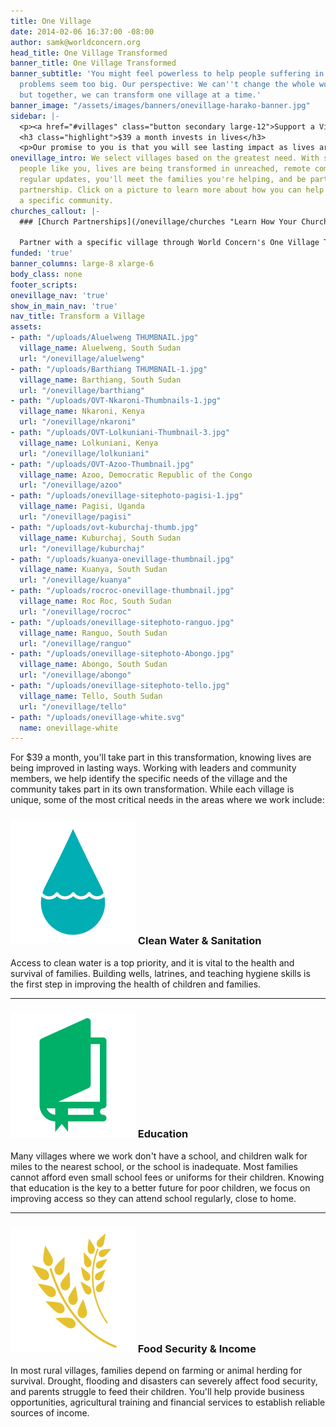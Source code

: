 ```yaml
---
title: One Village
date: 2014-02-06 16:37:00 -08:00
author: samk@worldconcern.org
head_title: One Village Transformed
banner_title: One Village Transformed
banner_subtitle: 'You might feel powerless to help people suffering in poverty. The
  problems seem too big. Our perspective: We can''t change the whole world at once,
  but together, we can transform one village at a time.'
banner_image: "/assets/images/banners/onevillage-harako-banner.jpg"
sidebar: |-
  <p><a href="#villages" class="button secondary large-12">Support a Village &raquo;</a></p>
  <h3 class="highlight">$39 a month invests in lives</h3>
  <p>Our promise to you is that you will see lasting impact as lives are transformed.</p>
onevillage_intro: We select villages based on the greatest need. With support from
  people like you, lives are being transformed in unreached, remote communities. Through
  regular updates, you'll meet the families you're helping, and be part of a life-changing
  partnership. Click on a picture to learn more about how you can help partner with
  a specific community.
churches_callout: |-
  ### [Church Partnerships](/onevillage/churches "Learn How Your Church can Partner with World Concern")

  Partner with a specific village through World Concern's One Village Transformed campaign. [Email us](mailto:church@worldconcern.org?subject=One Village Transformed Church Partnership "Email Us") for information about how your church can transform a village.
funded: 'true'
banner_columns: large-8 xlarge-6
body_class: none
footer_scripts: 
onevillage_nav: 'true'
show_in_main_nav: 'true'
nav_title: Transform a Village
assets:
- path: "/uploads/Aluelweng THUMBNAIL.jpg"
  village_name: Aluelweng, South Sudan
  url: "/onevillage/aluelweng"
- path: "/uploads/Barthiang THUMBNAIL-1.jpg"
  village_name: Barthiang, South Sudan
  url: "/onevillage/barthiang"
- path: "/uploads/OVT-Nkaroni-Thumbnails-1.jpg"
  village_name: Nkaroni, Kenya
  url: "/onevillage/nkaroni"
- path: "/uploads/OVT-Lolkuniani-Thumbnail-3.jpg"
  village_name: Lolkuniani, Kenya
  url: "/onevillage/lolkuniani"
- path: "/uploads/OVT-Azoo-Thumbnail.jpg"
  village_name: Azoo, Democratic Republic of the Congo
  url: "/onevillage/azoo"
- path: "/uploads/onevillage-sitephoto-pagisi-1.jpg"
  village_name: Pagisi, Uganda
  url: "/onevillage/pagisi"
- path: "/uploads/ovt-kuburchaj-thumb.jpg"
  village_name: Kuburchaj, South Sudan
  url: "/onevillage/kuburchaj"
- path: "/uploads/kuanya-onevillage-thumbnail.jpg"
  village_name: Kuanya, South Sudan
  url: "/onevillage/kuanya"
- path: "/uploads/rocroc-onevillage-thumbnail.jpg"
  village_name: Roc Roc, South Sudan
  url: "/onevillage/rocroc"
- path: "/uploads/onevillage-sitephoto-ranguo.jpg"
  village_name: Ranguo, South Sudan
  url: "/onevillage/ranguo"
- path: "/uploads/onevillage-sitephoto-Abongo.jpg"
  village_name: Abongo, South Sudan
  url: "/onevillage/abongo"
- path: "/uploads/onevillage-sitephoto-tello.jpg"
  village_name: Tello, South Sudan
  url: "/onevillage/tello"
- path: "/uploads/onevillage-white.svg"
  name: onevillage-white
---
```


For $39 a month, you'll take part in this transformation, knowing lives are being improved in lasting ways. Working with
leaders and community members, we help identify the specific needs of the village and the community takes part in its
own transformation. While each village is unique, some of the most critical needs in the areas where we work include:

<div class="panel">
  <h3><img src="/assets/images/focus-icons/clean-water.svg" class="left" alt="Water"> Clean Water &amp; Sanitation</h3>
  <p>Access to clean water is a top priority, and it is vital to the health and survival of families. Building wells,
    latrines, and teaching hygiene skills is the first step in improving the health of children and families.</p>
  <hr />
  <h3><img src="/assets/images/focus-icons/education.svg" class="left" alt="Education"> Education</a></h3>
  <p>Many villages where we work don't have a school, and children walk for miles to the nearest school, or the school
    is inadequate. Most families cannot afford even small school fees or uniforms for their children. Knowing that
    education is the key to a better future for poor children, we focus on improving access so they can attend school
    regularly, close to home.</p>
  <hr />
  <h3><img src="/assets/images/focus-icons/food-security.svg" class="left" alt="Food Security" /> Food Security &amp;
    Income</h3>
  <p>In most rural villages, families depend on farming or animal herding for survival. Drought, flooding and disasters
    can severely affect food security, and parents struggle to feed their children. You'll help provide business
    opportunities, agricultural training and financial services to establish reliable sources of income.</p>
</div>
